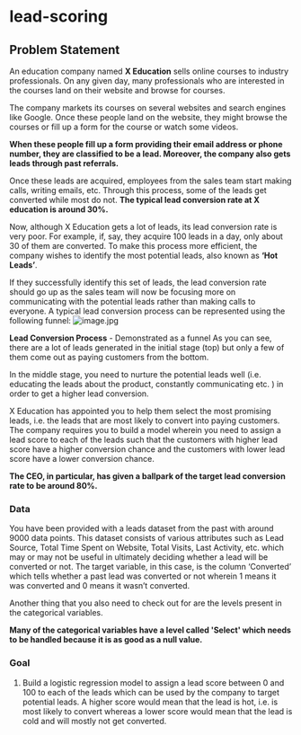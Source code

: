 # lead-scoring

## Problem Statement
An education company named __X Education__ sells online courses to industry professionals. On any given day, many professionals who are interested in the courses land on their website and browse for courses. 

 

The company markets its courses on several websites and search engines like Google. Once these people land on the website, they might browse the courses or fill up a form for the course or watch some videos. <br>

__When these people fill up a form providing their email address or phone number, they are classified to be a lead. Moreover, the company also gets leads through past referrals.__<br>

Once these leads are acquired, employees from the sales team start making calls, writing emails, etc. Through this process, some of the leads get converted while most do not. __The typical lead conversion rate at X education is around 30%.__
 

Now, although X Education gets a lot of leads, its lead conversion rate is very poor. For example, if, say, they acquire 100 leads in a day, only about 30 of them are converted. To make this process more efficient, the company wishes to identify the most potential leads, also known as __‘Hot Leads’__. <br>

If they successfully identify this set of leads, the lead conversion rate should go up as the sales team will now be focusing more on communicating with the potential leads rather than making calls to everyone. A typical lead conversion process can be represented using the following funnel:
![image.jpg](attachment:image.jpg)



__Lead Conversion Process__ - Demonstrated as a funnel
As you can see, there are a lot of leads generated in the initial stage (top) but only a few of them come out as paying customers from the bottom.<br>

In the middle stage, you need to nurture the potential leads well (i.e. educating the leads about the product, constantly communicating etc. ) in order to get a higher lead conversion. 

X Education has appointed you to help them select the most promising leads, i.e. the leads that are most likely to convert into paying customers. <br>
The company requires you to build a model wherein you need to assign a lead score to each of the leads such that the customers with higher lead score have a higher conversion chance and the customers with lower lead score have a lower conversion chance.

__The CEO, in particular, has given a ballpark of the target lead conversion rate to be around 80%.__


 

### Data

You have been provided with a leads dataset from the past with around 9000 data points. This dataset consists of various attributes such as Lead Source, Total Time Spent on Website, Total Visits, Last Activity, etc. which may or may not be useful in ultimately deciding whether a lead will be converted or not. The target variable, in this case, is the column ‘Converted’ which tells whether a past lead was converted or not wherein 1 means it was converted and 0 means it wasn’t converted.

Another thing that you also need to check out for are the levels present in the categorical variables.<br>

__Many of the categorical variables have a level called 'Select' which needs to be handled because it is as good as a null value.__

 

### Goal


1. Build a logistic regression model to assign a lead score between 0 and 100 to each of the leads which can be used by the company to target potential leads. A higher score would mean that the lead is hot, i.e. is most likely to convert whereas a lower score would mean that the lead is cold and will mostly not get converted.
